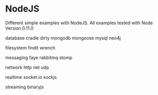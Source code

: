 # NodeJS

Different simple examples with NodeJS.
All examples tested with Node Version 0.11.0

database
    cradle
    dirty
    mongodb
    mongoose
    mysql
    neo4j

filesystem
    findit
    wrench

messaging
    faye
    rabbitmq
    stomp

network
    http
    net
    udp

realtime
    socket.io
    sockjs

streaming
    binaryjs
